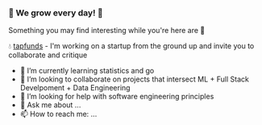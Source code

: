 ### :seedling: We grow every day! :seedling:


Something you may find interesting while you're here are :eyes:

:droplet: [tapfunds](https://github.com/tapfunds) - I'm working on a startup from the ground up and invite you to collaborate and critique
- 🌱 I’m currently learning statistics and go
- 👯 I’m looking to collaborate on projects that intersect ML + Full Stack Develpoment + Data Engineering
- 🤔 I’m looking for help with software engineering principles
- 💬 Ask me about ...
- 📫 How to reach me: ...
